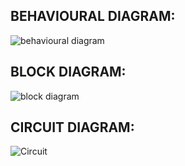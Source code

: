 <h2>BEHAVIOURAL DIAGRAM:</h2>

![behavioural diagram](https://user-images.githubusercontent.com/101571637/164421952-34cefc1f-09f6-4cbc-b111-778d49be04a1.JPG)


<h2>BLOCK DIAGRAM:</h2>

![block diagram](https://user-images.githubusercontent.com/101571637/164424125-c3af4c09-40a5-45c7-9890-44f583da5cf1.JPG)


<H2>CIRCUIT DIAGRAM:</H2>

![Circuit](https://user-images.githubusercontent.com/101571637/164424253-92bc73c2-59ef-4a04-9a6d-db78c1d0dff4.JPG)
